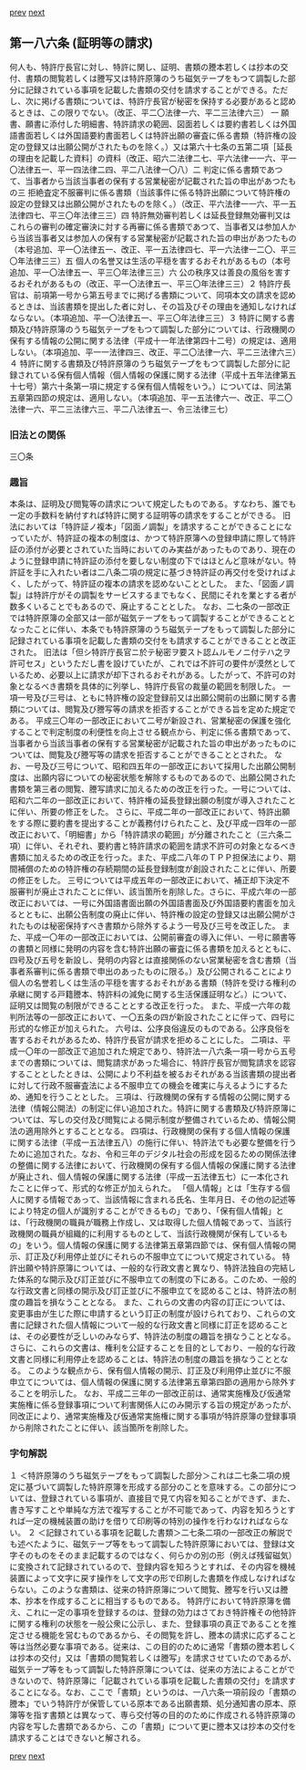 [prev](/specific/markdowns/特許法/273_Mp-Ch_10-At_185.md)
[next](/specific/markdowns/特許法/275_Mp-Ch_10-At_187.md)
## 第一八六条 (証明等の請求)
何人も、特許庁長官に対し、特許に関し、証明、書類の謄本若しくは抄本の交付、書類の閲覧若しくは謄写又は特許原簿のうち磁気テープをもつて調製した部分に記録されている事項を記載した書類の交付を請求することができる。ただし、次に掲げる書類については、特許庁長官が秘密を保持する必要があると認めるときは、この限りでない。（改正、平二〇法律一六、平二三法律六三）
一 願書、願書に添付した明細書、特許請求の範囲、図面若しくは要約書若しくは外国語書面若しくは外国語要約書面若しくは特許出願の審査に係る書類（特許権の設定の登録又は出願公開がされたものを除く。）又は第六十七条の五第二項［延長の理由を記載した資料］の資料（改正、昭六二法律二七、平六法律一一六、平一〇法律五一、平一四法律二四、平二八法律一〇八）二 判定に係る書類であつて、当事者から当該当事者の保有する営業秘密が記載された旨の申出があつたもの三 拒絶査定不服審判に係る書類（当該事件に係る特許出願について特許権の設定の登録又は出願公開がされたものを除く。）（改正、平六法律一一六、平一五法律四七、平三〇年法律三三）四 特許無効審判若しくは延長登録無効審判又はこれらの審判の確定審決に対する再審に係る書類であつて、当事者又は参加人から当該当事者又は参加人の保有する営業秘密が記載された旨の申出があつたもの（本号追加、平一〇法律五一、改正、平一五法律四七、平一六法律一二〇、平三〇年法律三三）五 個人の名誉又は生活の平穏を害するおそれがあるもの（本号追加、平一〇法律五一、平三〇年法律三三）六 公の秩序又は善良の風俗を害するおそれがあるもの（改正、平一〇法律五一、平三〇年法律三三）２ 特許庁長官は、前項第一号から第五号までに掲げる書類について、同項本文の請求を認めるときは、当該書類を提出した者に対し、その旨及びその理由を通知しなければならない。（本項追加、平一〇法律五一、平三〇年法律三三）３ 特許に関する書類及び特許原簿のうち磁気テープをもつて調製した部分については、行政機関の保有する情報の公開に関する法律（平成十一年法律第四十二号）の規定は、適用しない。（本項追加、平一一法律四三、改正、平二〇法律一六、平二三法律六三）４ 特許に関する書類及び特許原簿のうち磁気テープをもつて調製した部分に記録されている保有個人情報（個人情報の保護に関する法律（平成十五年法律第五十七号）第六十条第一項に規定する保有個人情報をいう。）については、同法第五章第四節の規定は、適用しない。（本項追加、平一五法律六一、改正、平二〇法律一六、平二三法律六三、平二八法律五一、令三法律三七）

### 旧法との関係
三〇条

### 趣旨
本条は、証明及び閲覧等の請求について規定したものである。すなわち、誰でも一定の手数料を納付すれば特許に関する証明等の請求をすることができる。
旧法においては「特許証ノ複本」「図面ノ調製」を請求することができることになっていたが、特許証の複本の制度は、かつて特許原簿への登録申請に際して特許証の添付が必要とされていた当時においてのみ実益があったものであり、現在のように登録申請に特許証の添付を要しない制度の下ではほとんど意味がない。特許証を手に入れたい者は二八条二項の規定に基づき特許証の再交付を受ければよく、したがって、特許証の複本の請求を認めないこととした。
また、「図面ノ調製」は特許庁がその調製をサービスするまでもなく、民間にそれを業とする者が数多くいることでもあるので、廃止することとした。
なお、二七条の一部改正では特許原簿の全部又は一部が磁気テープをもって調製することができることとなったことに伴い、本条でも特許原簿のうち磁気テープをもって調製した部分に記録されている事項を記載した書類の交付をも請求することができることと改正された。
旧法は「但シ特許庁長官ニ於テ秘密ヲ要スト認ムルモノニ付テハ之ヲ許可セス」というただし書を設けていたが、これでは不許可の要件が漠然としているため、必要以上に請求が却下されるおそれがある。したがって、不許可の対象となるべき書類を具体的に列挙し、特許庁長官の裁量の範囲を制限した。
一項一号及び三号は、ともに特許権の設定登録前又は出願公開前の出願に関する書類については、閲覧及び謄写等の請求を拒否することができる旨を定めた規定である。
平成三〇年の一部改正において二号が新設され、営業秘密の保護を強化することで判定制度の利便性を向上させる観点から、判定に係る書類であって、当事者から当該当事者の保有する営業秘密が記載された旨の申出があったものについては、閲覧及び謄写等の請求を拒否することができることとされた。
なお、一号及び三号について、昭和四五年の一部改正において採用した出願公開制度は、出願内容についての秘密状態を解除するものであるので、出願公開された書類を第三者の閲覧、謄写請求に加えるための改正を行った。一号については、昭和六二年の一部改正において、特許権の延長登録出願の制度が導入されたことに伴い、所要の修正をした。
さらに、平成二年の一部改正において、特許出願をする際に要約書を提出することが義務付けられたこと、及び平成一四年の一部改正において、「明細書」から「特許請求の範囲」が分離されたこと（三六条二項）に伴い、それぞれ、要約書と特許請求の範囲を請求不許可の対象となるべき書類に加えるための改正を行った。また、平成二八年のＴＰＰ担保法により、期間補償のための特許権の存続期間の延長登録制度が創設されたことに伴い、所要の修正をした。
三号については平成五年の一部改正において、補正却下決定不服審判が廃止されたことに伴い、該当箇所を削除した。さらに、平成六年の一部改正においては、一号に外国語書面出願の外国語書面及び外国語要約書面を加えるとともに、出願公告制度の廃止に伴い、特許権の設定の登録又は出願公開がされたものは秘密保持すべき書類から除外するよう一号及び三号を改正した。
また、平成一〇年の一部改正においては、公開前審査の導入に伴い、一号に願書等の書類と同様に発明の内容を含む特許出願の審査に係る書類を加えるとともに、四号及び五号を新設し、発明の内容とは直接関係のない営業秘密を含む書類（当事者系審判に係る書類で申出のあったものに限る。）及び公開されることにより個人の名誉若しくは生活の平穏を害するおそれがある書類（特許を受ける権利の承継に関する戸籍謄本、特許料の減免に関する生活保護証明など。）について、証明又は閲覧の制限ができることとする改正を行った。
また、平成一六年の裁判所法等の一部改正において、一〇五条の四が新設されたことに伴って、四号に形式的な修正が加えられた。
六号は、公序良俗違反のものである。公序良俗を害するおそれがあるため、特許庁長官が請求を拒めることにした。
二項は、平成一〇年の一部改正で追加された規定であり、特許法一八六条一項一号から五号までの書類については、閲覧請求があった場合に、特許庁長官が閲覧請求を認容することとしたときは、公開により不利益を被るおそれがある当該書類の提出者に対して行政不服審査法による不服申立ての機会を確実に与えるようにするため、通知を行うこととした。
三項は、行政機関の保有する情報の公開に関する法律（情報公開法）の制定に伴い追加された。特許に関する書類及び特許原簿については、写しの交付及び閲覧による開示制度が整備されているため、情報公開法の適用除外とすることとなる。
四項は、行政機関の保有する個人情報の保護に関する法律（平成一五法律五八）の施行に伴い、特許法でも必要な整備を行うために追加された。なお、令和三年のデジタル社会の形成を図るための関係法律の整備に関する法律において、行政機関の保有する個人情報の保護に関する法律が廃止され、個人情報の保護に関する法律（平成一五法律五七）に一本化されたことに伴って、形式的な修正が加えられた。
「個人情報」とは「生存する個人に関する情報であって、当該情報に含まれる氏名、生年月日、その他の記述等により特定の個人が識別することができるもの」であり、「保有個人情報」とは、「行政機関の職員が職務上作成し、又は取得した個人情報であって、当該行政機関の職員が組織的に利用するものとして、当該行政機関が保有しているもの」をいう。個人情報の保護に関する法律第五章第四節では、保有個人情報の開示、訂正及び利用停止並びにそれらの不服申立てについて規定されている。
特許出願や特許原簿については、一般的な行政文書と異なり、特許法独自の完結した体系的な開示及び訂正並びに不服申立ての制度の下にある。このため、一般的な行政文書と同様の開示及び訂正並びに不服申立てを認めることは、特許法の制度の趣旨を損なうこととなる。
また、これらの文書の内容の訂正については、変更事由が生じた際に申請するという訂正の制度が設けられており、これらの文書に記録された個人情報について一般的な行政文書と同様に訂正を認めることは、その必要性が乏しいのみならず、特許法の制度の趣旨を損なうこととなる。
さらに、これらの文書は、権利を公証することを目的としており、一般的な行政文書と同様に利用停止を認めることは、特許法の制度の趣旨を損なうこととなる。
このような観点から、保有個人情報の開示、訂正及び利用停止並びに不服申立てについては、個人情報の保護に関する法律第五章第四節の適用から除外することを明示した。
なお、平成二三年の一部改正前は、通常実施権及び仮通常実施権に係る登録事項について利害関係人にのみ開示する旨の規定があったが、同改正により、通常実施権及び仮通常実施権に関する事項が特許原簿の登録事項から削除されたことに伴い、該当箇所を削除した。

### 字句解説
１ ＜特許原簿のうち磁気テープをもって調製した部分＞これは二七条二項の規定に基づいて調製した特許原簿を形成する部分のことを意味する。この部分については、登録されている事項が、直接目で見て内容を知ることができず、また、書き写すことや単純な方法で複写することが不可能であって、内容を知ろうとすれば一定の機械装置の助けを借りて印刷等の特別の操作を行わなければならない。
２ ＜記録されている事項を記載した書類＞二七条二項の一部改正の解説でも述べたように、磁気テープ等をもって調製した特許原簿においては、登録は文字そのものをそのまま記載するのではなく、何らかの別の形（例えば残留磁気）に変換されて記録されているので、登録内容を知ろうとすれば、その内容を機械装置によって文字に戻す操作をして文字の形で印刷した書類を作成しなければならない。このような書類は、従来の特許原簿について閲覧、謄写を行い又は謄本、抄本を作成することに相当するものである。
特許庁において特許原簿を備え、これに一定の事項を登録するのは、登録の効力はさておき特許権その他特許に関する権利の状態を一般公衆に公示し、また、登録事項の真正であることを推定させる機能を営むものであるから、その閲覧を許し、謄本の請求に応ずること等は当然必要な事項である。従来は、この目的のために通常「書類の謄本若しくは抄本の交付」又は「書類の閲覧若しくは謄写」を請求させていたのであるが、磁気テープ等をもって調製した特許原簿については、従来の方法によることができないので、特許原簿に「記載されている事項を記載した書類の交付」を請求することになる。なお、ここで「書類」というのは、一八六条一項前段の「書類の謄本」でいう特許庁が保管している原本である出願書類、処分通知書の原本、原簿等を指す書類とは異なって、専ら交付等の目的のために作成される特許原簿の内容を写した書類であるから、この「書類」について更に謄本又は抄本の交付を請求することはできないと解される。

[prev](/specific/markdowns/特許法/273_Mp-Ch_10-At_185.md)
[next](/specific/markdowns/特許法/275_Mp-Ch_10-At_187.md)